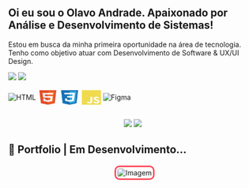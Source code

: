 ## Oi eu sou o Olavo Andrade. Apaixonado por Análise e Desenvolvimento de Sistemas!
<p>Estou em busca da minha primeira oportunidade na área de tecnologia. Tenho como objetivo atuar com Desenvolvimento de Software & UX/UI Design.</p>

<div>  
  <a href = "mailto:Henriquemazoline@gmail.com"><img src="https://img.shields.io/static/v1?message=Gmail&logo=gmail&label=&color=D14836&logoColor=white&labelColor=&style=for-the-badge" target="_blank"=></a>
  <a href="https://www.linkedin.com/in/olavo-andrade-b2826a197/" target="_blank"><img src="https://img.shields.io/badge/-LinkedIn-%230077B5?style=for-the-badge&logo=linkedin&logoColor=white" target="_blank"></a> 
</div>

<div style="display: inline_block"><br>
  <img align="center" alt="HTML" height="30" width="40" src="https://cdn.jsdelivr.net/gh/devicons/devicon/icons/vscode/vscode-original.svg">
  <img align="center" alt="HTML" height="30" width="40" src="https://raw.githubusercontent.com/devicons/devicon/master/icons/html5/html5-original.svg">
  <img align="center" alt="CSS" height="30" width="40" src="https://raw.githubusercontent.com/devicons/devicon/master/icons/css3/css3-original.svg">
  <img align="center" alt="Js" height="30" width="40" src="https://raw.githubusercontent.com/devicons/devicon/master/icons/javascript/javascript-plain.svg">
  <img align="center" alt="Figma" height="30" width="40" src="https://cdn.jsdelivr.net/gh/devicons/devicon/icons/figma/figma-original.svg">
</div>
  
  ##

<div align="center">
  <img loading="lazy" height="160em" src="https://github-readme-stats.vercel.app/api?username=OlavoAndrade&show_icons=true&theme=midnight-purple&include_all_commits=true&count_private=true"/>
  <img loading="lazy" height="160em" src="https://github-readme-stats.vercel.app/api/top-langs/?username=OlavoAndrade&layout=compact&langs_count=7&theme=midnight-purple"/>
</div>

 
## 📂 Portfolio | Em Desenvolvimento...

<!-- GIF -->
<div align="center" style="margin-top: 20px;">
  <img src="https://i.imgur.com/QwK9eOe.gif" alt="Imagem"
       style="border: 3px solid #ff4757; border-radius: 10px; padding: 3px;">
</div>
